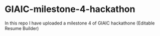 # GIAIC-milestone-4-hackathon
In this repo I have uploaded a milestone 4 of GIAIC hackathone (Editable Resume Builder)
